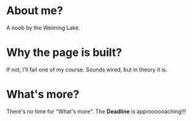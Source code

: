 

# About me?
A noob by the Weiming Lake. 

# Why the page is built?
If not, I'll fail one of my course. Sounds wired, but in theory it is.

# What's more?
There's no time for "What's more". The **Deadline** is approooooaching!!!
